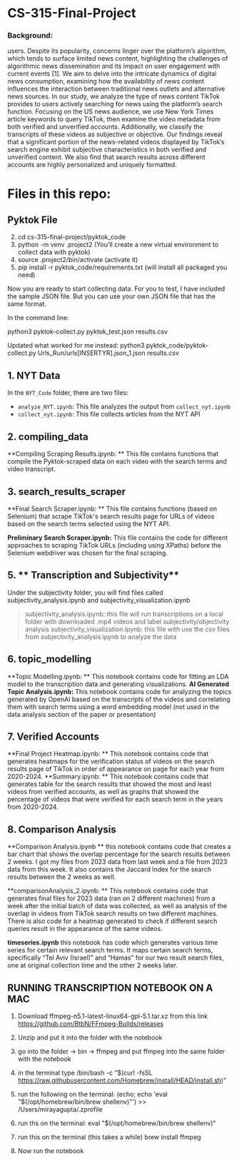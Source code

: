 # CS-315-Final-Project
### Background:
users. Despite its popularity, concerns linger over the platform’s algorithm,
which tends to surface limited news content, highlighting the challenges of
algorithmic news dissemination and its impact on user engagement with
current events [1]. We aim to delve into the intricate dynamics of digital news
consumption, examining how the availability of news content influences the
interaction between traditional news outlets and alternative news sources.
In our study, we analyze the type of news content TikTok provides to users
actively searching for news using the platform’s search function. Focusing
on the US news audience, we use New York Times article keywords to
query TikTok, then examine the video metadata from both verified and
unverified accounts. Additionally, we classify the transcripts of these videos
as subjective or objective. Our findings reveal that a significant portion of the
news-related videos displayed by TikTok’s search engine exhibit subjective
characteristics in both verified and unverified content. We also find that
search results across different accounts are highly personalized and uniquely
formatted.


# Files in this repo: 

## Pyktok File <br />
2. cd cs-315-final-project/pyktok_code <br />
3. python -m venv .project2  (You'll create a new virtual environment to collect data with pyktok) <br />
4. source .project2/bin/activate (activate it) <br />
5. pip install -r pyktok_code/requirements.txt (will install all packaged you need) <br />

Now you are ready to start collecting data. For you to test, I have included the sample JSON file. But you can use your own JSON file that has the same format. <br />

In the command line: <br />

python3 pyktok-collect.py pyktok_test.json results.csv

Updated what worked for me instead:
python3 pyktok_code/pyktok-collect.py Urls_Run/urls[INSERTYR].json_1.json results.csv

## 1. NYT Data
In the `NYT_Code` folder, there are two files:

- `analyze_NYT.ipynb`: This file analyzes the output from `collect_nyt.ipynb`
- `collect_nyt.ipynb`: This file collects articles from the NYT API

## 2. **compiling_data**
   **Compiling Scraping Results.ipynb: ** This file contains functions that compile the Pyktok-scraped data on each video with the search terms and video transcript.

## 3. **search_results_scraper**
   **Final Search Scraper.ipynb: ** This file contains functions (based on Selenium) that scrape TikTok's search results page for URLs of videos based on the search terms selected using the NYT API.

   **Preliminary Search Scraper.ipynb:** This file contains the code for different approaches to scraping TikTok URLs (including using XPaths) before the Selenium webdriver was chosen for the final scraping. 

## 5. ** Transcription and Subjectivity**
Under the subjectivity folder, you will find files called subjectivity_analysis.ipynb and subjectivity_visualization.ipynb
>  subjectivity_analysis.ipynb: this file will run transcriptions on a local folder with downloaded .mp4 videos and label subjectivity/objectivity analysis
> subjectivity_visualization.ipynb: this file with use the csv files from subjectivity_analysis.ipynb to analyze the data

## 6. **topic_modelling**
   **Topic Modelling.ipynb: ** This notebook contains code for fitting an LDA model to the transcription data and generating visualizations. 
**AI Generated Topic Analysis.ipynb:** This notebook contains code for analyzing the topics generated by OpenAI based on the transcripts of the videos and correlating them with search terms using a word embedding model (not used in the data analysis section of the paper or presentation)

## 7. Verified Accounts
**Final Project Heatmap.ipynb: ** This notebook contains code that generates heatmaps for the verification status of videos on the search results page of TikTok in order of appearance on page for each year from 2020-2024.
**Summary.ipynb: ** This notebook contains code that generates table for the search results that showed the most and least videos from verified accounts, as well as graphs that showed the percentage of videos that were verified for each search term in the years from 2020-2024.

## 8. Comparison Analysis
**Comparison Analysis.ipynb ** this notebook contains code that creates a bar chart that shows the overlap percentage for the search results between 2 weeks. I got my files from 2023 data from last week and a file from 2023 data from this week.  It also contains the Jaccard Index for the search results between the 2 weeks as well.

**comparisonAnalysis_2.ipynb: ** This notebook contains code that generates final files for 2023 data (ran on 2 different machines) from a week after the initial batch of data was collected, as well as analysis of the overlap in videos from TikTok search results on two different machines. There is also code for a heatmap generated to check if different search queries result in the appearance of the same videos.

**timeseries.ipynb** this notebook has code which generates various time series for certain relevant search terms. It maps certain search terms, specifically “Tel Aviv (Israel)” and “Hamas” for our two result search files, one at original collection time and the other 2 weeks later. 



## RUNNING TRANSCRIPTION NOTEBOOK ON A MAC
1. Download ffmpeg-n5.1-latest-linux64-gpl-5.1.tar.xz from this link https://github.com/BtbN/FFmpeg-Builds/releases
2. Unzip and put it into the folder with the notebook
3. go into the folder -> bin -> ffmpeg and put ffmpeg into the same folder with the notebook
4. in the terminal type 
/bin/bash -c "$(curl -fsSL https://raw.githubusercontent.com/Homebrew/install/HEAD/install.sh)"

5. run the following on the terminal: 
(echo; echo 'eval "$(/opt/homebrew/bin/brew shellenv)"') >> /Users/mirayagupta/.zprofile

6. run ths on the terminal: 
eval "$(/opt/homebrew/bin/brew shellenv)"

7. run this on the terminal (this takes a while)
brew install ffmpeg

8. Now run the notebook
